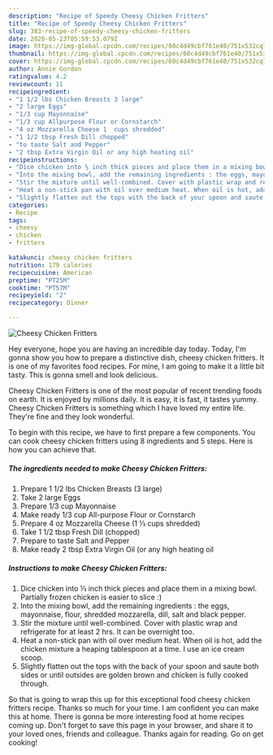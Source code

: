 ```yaml
---
description: "Recipe of Speedy Cheesy Chicken Fritters"
title: "Recipe of Speedy Cheesy Chicken Fritters"
slug: 383-recipe-of-speedy-cheesy-chicken-fritters
date: 2020-05-23T05:59:53.079Z
image: https://img-global.cpcdn.com/recipes/60c4d49cbf761e40/751x532cq70/cheesy-chicken-fritters-recipe-main-photo.jpg
thumbnail: https://img-global.cpcdn.com/recipes/60c4d49cbf761e40/751x532cq70/cheesy-chicken-fritters-recipe-main-photo.jpg
cover: https://img-global.cpcdn.com/recipes/60c4d49cbf761e40/751x532cq70/cheesy-chicken-fritters-recipe-main-photo.jpg
author: Annie Gordon
ratingvalue: 4.2
reviewcount: 11
recipeingredient:
- "1 1/2 lbs Chicken Breasts 3 large"
- "2 large Eggs"
- "1/3 cup Mayonnaise"
- "1/3 cup Allpurpose Flour or Cornstarch"
- "4 oz Mozzarella Cheese 1  cups shredded"
- "1 1/2 tbsp Fresh Dill chopped"
- "to taste Salt and Pepper"
- "2 tbsp Extra Virgin Oil or any high heating oil"
recipeinstructions:
- "Dice chicken into ⅓ inch thick pieces and place them in a mixing bowl. Partially frozen chicken is easier to slice :)"
- "Into the mixing bowl, add the remaining ingredients : the eggs, mayonnaise, flour, shredded mozzarella, dill, salt and black pepper."
- "Stir the mixture until well-combined. Cover with plastic wrap and refrigerate for at least 2 hrs. It can be overnight too."
- "Heat a non-stick pan with oil over medium heat. When oil is hot, add the chicken mixture a heaping tablespoon at a time. I use an ice cream scoop."
- "Slightly flatten out the tops with the back of your spoon and saute both sides or until outsides are golden brown and chicken is fully cooked through."
categories:
- Recipe
tags:
- cheesy
- chicken
- fritters

katakunci: cheesy chicken fritters 
nutrition: 179 calories
recipecuisine: American
preptime: "PT25M"
cooktime: "PT57M"
recipeyield: "2"
recipecategory: Dinner

---
```



![Cheesy Chicken Fritters](https://img-global.cpcdn.com/recipes/60c4d49cbf761e40/751x532cq70/cheesy-chicken-fritters-recipe-main-photo.jpg)

Hey everyone, hope you are having an incredible day today. Today, I'm gonna show you how to prepare a distinctive dish, cheesy chicken fritters. It is one of my favorites food recipes. For mine, I am going to make it a little bit tasty. This is gonna smell and look delicious.

Cheesy Chicken Fritters is one of the most popular of recent trending foods on earth. It is enjoyed by millions daily. It is easy, it is fast, it tastes yummy. Cheesy Chicken Fritters is something which I have loved my entire life. They're fine and they look wonderful.




To begin with this recipe, we have to first prepare a few components. You can cook cheesy chicken fritters using 8 ingredients and 5 steps. Here is how you can achieve that.

##### The ingredients needed to make Cheesy Chicken Fritters:

1. Prepare 1 1/2 lbs Chicken Breasts (3 large)
1. Take 2 large Eggs
1. Prepare 1/3 cup Mayonnaise
1. Make ready 1/3 cup All-purpose Flour or Cornstarch
1. Prepare 4 oz Mozzarella Cheese (1 ⅓ cups shredded)
1. Take 1 1/2 tbsp Fresh Dill (chopped)
1. Prepare to taste Salt and Pepper
1. Make ready 2 tbsp Extra Virgin Oil (or any high heating oil




##### Instructions to make Cheesy Chicken Fritters:

1. Dice chicken into ⅓ inch thick pieces and place them in a mixing bowl. Partially frozen chicken is easier to slice :)
1. Into the mixing bowl, add the remaining ingredients : the eggs, mayonnaise, flour, shredded mozzarella, dill, salt and black pepper.
1. Stir the mixture until well-combined. Cover with plastic wrap and refrigerate for at least 2 hrs. It can be overnight too.
1. Heat a non-stick pan with oil over medium heat. When oil is hot, add the chicken mixture a heaping tablespoon at a time. I use an ice cream scoop.
1. Slightly flatten out the tops with the back of your spoon and saute both sides or until outsides are golden brown and chicken is fully cooked through.




So that is going to wrap this up for this exceptional food cheesy chicken fritters recipe. Thanks so much for your time. I am confident you can make this at home. There is gonna be more interesting food at home recipes coming up. Don't forget to save this page in your browser, and share it to your loved ones, friends and colleague. Thanks again for reading. Go on get cooking!
